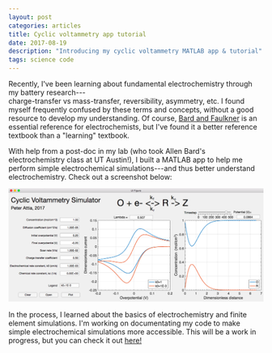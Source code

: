 ```yaml
---
layout: post
categories: articles
title: Cyclic voltammetry app tutorial
date: 2017-08-19
description: "Introducing my cyclic voltammetry MATLAB app & tutorial"
tags: science code
---
```


Recently, I've been learning about fundamental electrochemistry
through my battery research---  
charge-transfer vs mass-transfer, reversibility, asymmetry, etc. I found myself
frequently confused by these terms and concepts, without a good resource to
develop my understanding. Of course,
[Bard and Faulkner](https://www.amazon.com/Electrochemical-Methods-Fundamentals-Allen-Bard/dp/0471043729)
is an essential reference for electrochemists, but I've found it a better
reference textbook than a "learning" textbook.

With help from a post-doc in my lab (who took Allen Bard's
electrochemistry class at UT Austin!),
I built a MATLAB app to help me perform simple electrochemical simulations---and
thus better understand electrochemistry.
Check out a screenshot below:

![Screenshot](/img/CVsimscreenshot.png)

In the process, I learned about the basics of electrochemistry
and finite element simulations.
I'm working on documentating my code to make simple electrochemical
simulations more accessible.
This will be a work in progress, but you can check it out
[here!](\cyclic_voltammetry_simulation\index.html)
